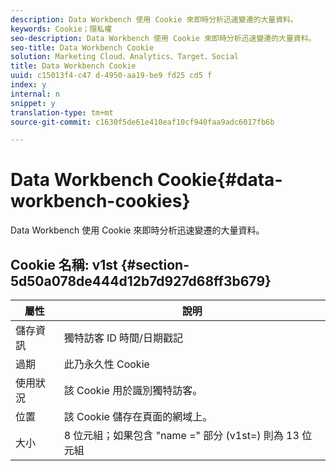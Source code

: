 ```yaml
---
description: Data Workbench 使用 Cookie 來即時分析迅速變遷的大量資料。
keywords: Cookie；隱私權
seo-description: Data Workbench 使用 Cookie 來即時分析迅速變遷的大量資料。
seo-title: Data Workbench Cookie
solution: Marketing Cloud、Analytics、Target、Social
title: Data Workbench Cookie
uuid: c15013f4-c47 d-4950-aa19-be9 fd25 cd5 f
index: y
internal: n
snippet: y
translation-type: tm+mt
source-git-commit: c1630f5de61e410eaf10cf940faa9adc6017fb6b

---
```



# Data Workbench Cookie{#data-workbench-cookies}

Data Workbench 使用 Cookie 來即時分析迅速變遷的大量資料。

## Cookie 名稱: v1st {#section-5d50a078de444d12b7d927d68ff3b679}

| 屬性 | 說明 |
|---|---|
| 儲存資訊 | 獨特訪客 ID 時間/日期戳記 |
| 過期 | 此乃永久性 Cookie |
| 使用狀況 | 該 Cookie 用於識別獨特訪客。 |
| 位置 | 該 Cookie 儲存在頁面的網域上。 |
| 大小 | 8 位元組；如果包含 "name =" 部分 (v1st=) 則為 13 位元組 |

